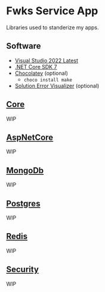 # Fwks Service App

Libraries used to standerize my apps.

## Software

- [Visual Studio 2022 Latest](https://visualstudio.microsoft.com/)
- [.NET Core SDK 7](https://dotnet.microsoft.com/download/dotnet-core)
- [Chocolatey](https://chocolatey.org/) (optional) 
  - `choco install make`
- [Solution Error Visualizer](https://marketplace.visualstudio.com/items?itemName=VisualStudioPlatformTeam.SolutionErrorVisualizer2022) (optional)

## [Core](./docs/core/README.md)
WIP

## [AspNetCore](./docs/aspnetcore/README.md)
WIP

## [MongoDb](./docs/mongodb/README.md)
WIP

## [Postgres](./docs/postgres/README.md)
WIP

## [Redis](./docs/redis/README.md)
WIP

## [Security](./docs/security/README.md)
WIP